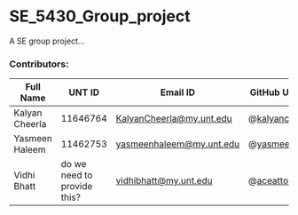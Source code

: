# SE_5430_Group_project
A SE group project...

### Contributors:
|Full Name|UNT ID|Email ID|GitHub User ID|Trello ID|
|---------|------|--------|--------------|---------|
|Kalyan Cheerla| 11646764| KalyanCheerla@my.unt.edu | @[kalyancheerla](https://github.com/kalyancheerla) | @kalyancheerla |
|Yasmeen Haleem| 11462753| yasmeenhaleem@my.unt.edu | @[yasmeenha](https://github.com/yasmeenha) | @yasmeenha |
|Vidhi Bhatt| do we need to provide this?| vidhibhatt@my.unt.edu |@[aceattorney](https://github.com/aceattorney666) |@vidhi_bhatt|
